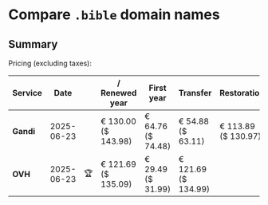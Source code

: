 # Compare `.bible` domain names

## Summary

Pricing (excluding taxes):

| Service | Date |  | / Renewed year | First year | Transfer | Restoration |
|--|--|--|--|--|--|--|
| **Gandi** | 2025-06-23 |  | € 130.00<br>($ 143.98) | € 64.76<br>($ 74.48) | € 54.88<br>($ 63.11) | € 113.89<br>($ 130.97) |
| **OVH** | 2025-06-23 | 🏆 | € 121.69<br>($ 135.09) | € 29.49<br>($ 31.99) | € 121.69<br>($ 134.99) |  |

